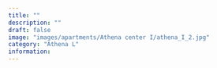 ```yaml
---
title: ""
description: ""
draft: false
image: "images/apartments/Athena center I/athena_I_2.jpg"
category: "Athena L"
information:
---
```

